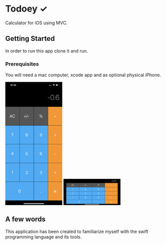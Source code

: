 # Todoey ✓

Calculator for iOS using MVC.

## Getting Started

In order to run this app clone it and run.

### Prerequisites

You will need a mac computer, xcode app and as optional physical iPhone.


<div align="left">
    <img src="https://github.com/VladimirZhdanov/Calculator_layout/blob/master/image/IMG_0430.PNG" width="180px"</img>
        <img src="https://github.com/VladimirZhdanov/Calculator_layout/blob/master/image/IMG_0431.PNG" width="180px"</img>
</div>

## A few words

This application has been created to familiarize myself with the swift programming language and its tools.
